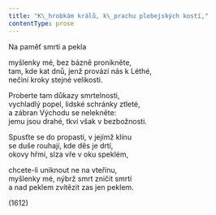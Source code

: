 ```yaml
---
title: "K\_hrobkám králů, k\_prachu plebejských kostí,"
contentType: prose
---
```


<section>

Na paměť smrti a pekla

myšlenky mé, bez bázně pronikněte,  
tam, kde kat dnů, jenž provází nás k Léthé,  
nečiní kroky stejné velikosti.

Proberte tam důkazy smrtelnosti,  
vychladlý popel, lidské schránky ztleté,  
a zábran Východu se nelekněte:  
jemu jsou drahé, tkví však v bezbožnosti.

Spusťte se do propasti, v jejímž klínu  
se duše rouhají, kde děs je drtí,  
okovy hřmí, slza vře v oku speklém,

chcete-li uniknout ne na vteřinu,  
myšlenky mé, nýbrž smrt zničit smrtí  
a nad peklem zvítězit zas jen peklem.

(1612)

</section>
